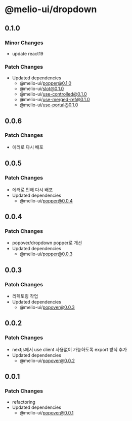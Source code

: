 # @melio-ui/dropdown

## 0.1.0

### Minor Changes

- update react19

### Patch Changes

- Updated dependencies
  - @melio-ui/popper@0.1.0
  - @melio-ui/slot@0.1.0
  - @melio-ui/use-controlled@0.1.0
  - @melio-ui/use-merged-ref@0.1.0
  - @melio-ui/use-portal@0.1.0

## 0.0.6

### Patch Changes

- 에러로 다시 배포

## 0.0.5

### Patch Changes

- 에러로 인해 다시 배포
- Updated dependencies
  - @melio-ui/popper@0.0.4

## 0.0.4

### Patch Changes

- popover/dropdown popper로 개선
- Updated dependencies
  - @melio-ui/popper@0.0.3

## 0.0.3

### Patch Changes

- 리펙토링 작업
- Updated dependencies
  - @melio-ui/popover@0.0.3

## 0.0.2

### Patch Changes

- nextjs에서 use client 사용없이 가능하도록 export 방식 추가
- Updated dependencies
  - @melio-ui/popover@0.0.2

## 0.0.1

### Patch Changes

- refactoring
- Updated dependencies
  - @melio-ui/popover@0.0.1
